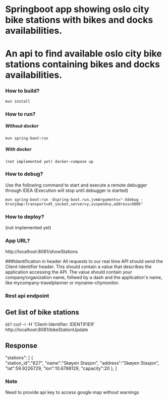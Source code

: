 # Springboot app showing oslo city bike stations with bikes and docks availabilities.
# An api to find available oslo city bike stations containing bikes and docks availabilities.
### How to build?
```
mvn install
```

### How to run?
##### Without docker
```
mvn spring-boot:run
```
##### With docker
```
(not implemented yet) docker-compose up
```

### How to debug?
Use the following command to start and execute a remote debugger through IDEA (Execution will stop until debugger is 
started)
```
mvn spring-boot:run -Dspring-boot.run.jvmArguments="-Xdebug -Xrunjdwp:transport=dt_socket,server=y,suspend=y,address=5005"
```
### How to deploy?
(not implemented yet) 

### App URL?
http://localhost:8081/showStations


###Identification in header
All requests to our real time API should send the Client-Identifier header. This should contain a value that describes the application accessing the API. The value should contain your company/organization name, follwed by a dash and the application's name, like mycompany-travelplanner or myname-citymonitor.

### Rest api endpoint

## Get list of bike stations

`GET`
curl -i -H 'Client-Identifier: IDENTIFIER' http://localhost:8081/bikeStationUpdate
 
## Response
"stations": [
      {  
        "station_id":"627",
        "name":"Skøyen Stasjon",
        "address":"Skøyen Stasjon",
        "lat":59.9226729,
        "lon":10.6788129,
        "capacity":20
      },
    ]
 
### Note
Need to provide api key to access google map without warnings
<script src="http://maps.google.com/maps/api/js?key={Your key}"/>



